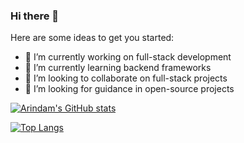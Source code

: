 ### Hi there 👋

<!--
**arindamkeswani/arindamkeswani** is a ✨ _special_ ✨ repository because its `README.md` (this file) appears on your GitHub profile.
-->
Here are some ideas to get you started:

- 🔭 I’m currently working on full-stack development
- 🌱 I’m currently learning backend frameworks
- 👯 I’m looking to collaborate on full-stack projects
- 🤔 I’m looking for guidance in open-source projects
<!--
- 💬 Ask me about ...
- 📫 How to reach me: ...
- 😄 Pronouns: ...
- ⚡ Fun fact: ...
-->

[![Arindam's GitHub stats](https://github-readme-stats.vercel.app/api?username=arindamkeswani&count_private=true&show_icons=true&theme=dracula)](https://github.com/anuraghazra/github-readme-stats)

[![Top Langs](https://github-readme-stats.vercel.app/api/top-langs/?username=arindamkeswani)](https://github.com/anuraghazra/github-readme-stats)
